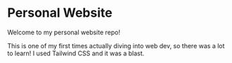 # Personal Website

Welcome to my personal website repo! 

This is one of my first times actually diving into web dev, so there was a lot to learn! I used Tailwind CSS and it was a blast. 